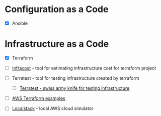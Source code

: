 # Configuration as a Code
* [x] Ansible


# Infrastructure as a Code
* [x] Terraform
* [ ] [Infracost](https://www.infracost.io) - tool for estimating infrastructure cost for terraform project
* [ ] Terratest - tool for testing infrastructure created by terraform
  * [ ] [Terratest - swiss army knife for testing infrastructure](https://blog.gruntwork.io/open-sourcing-terratest-a-swiss-army-knife-for-testing-infrastructure-code-5d883336fcd5)
* [ ] [AWS Terraform examples](https://github.com/terraform-providers/terraform-provider-aws/tree/master/examples)
* [ ] [Localstack](https://github.com/localstack/localstack) - local AWS cloud simulator

